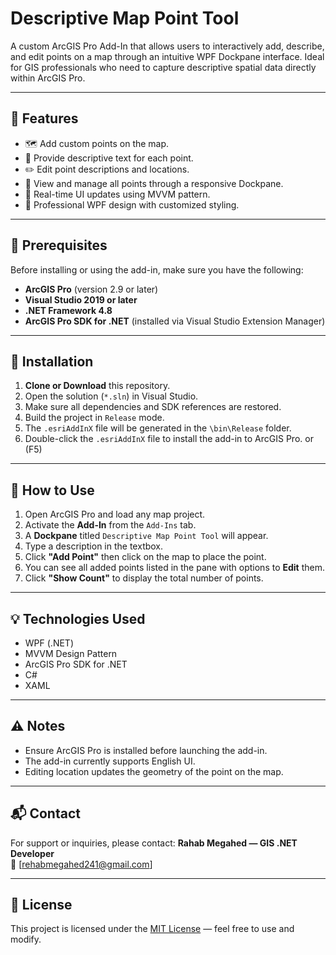 # Descriptive Map Point Tool

A custom ArcGIS Pro Add-In that allows users to interactively add, describe, and edit points on a map through an intuitive WPF Dockpane interface. Ideal for GIS professionals who need to capture descriptive spatial data directly within ArcGIS Pro.

---

## 📌 Features

- 🗺️ Add custom points on the map.
- 📝 Provide descriptive text for each point.
- ✏️ Edit point descriptions and locations.
- 🧾 View and manage all points through a responsive Dockpane.
- 🔄 Real-time UI updates using MVVM pattern.
- 🎨 Professional WPF design with customized styling.

---

## 🧩 Prerequisites

Before installing or using the add-in, make sure you have the following:

- **ArcGIS Pro** (version 2.9 or later)
- **Visual Studio 2019 or later**
- **.NET Framework 4.8**
- **ArcGIS Pro SDK for .NET** (installed via Visual Studio Extension Manager)

---

## 🚀 Installation

1. **Clone or Download** this repository.
2. Open the solution (`*.sln`) in Visual Studio.
3. Make sure all dependencies and SDK references are restored.
4. Build the project in `Release` mode.
5. The `.esriAddInX` file will be generated in the `\bin\Release` folder.
6. Double-click the `.esriAddInX` file to install the add-in to ArcGIS Pro. or (F5)

---

## 🧠 How to Use

1. Open ArcGIS Pro and load any map project.
2. Activate the **Add-In** from the `Add-Ins` tab.
3. A **Dockpane** titled `Descriptive Map Point Tool` will appear.
4. Type a description in the textbox.
5. Click **"Add Point"** then click on the map to place the point.
6. You can see all added points listed in the pane with options to **Edit** them.
7. Click **"Show Count"** to display the total number of points.

---

## 💡 Technologies Used

- WPF (.NET)
- MVVM Design Pattern
- ArcGIS Pro SDK for .NET
- C#
- XAML

---
## ⚠️ Notes

- Ensure ArcGIS Pro is installed before launching the add-in.
- The add-in currently supports English UI.
- Editing location updates the geometry of the point on the map.

---

## 📬 Contact

For support or inquiries, please contact:
**Rahab Megahed — GIS .NET Developer**  
📧 [rehabmegahed241@gmail.com]

---

## 📄 License

This project is licensed under the [MIT License](LICENSE) — feel free to use and modify.

